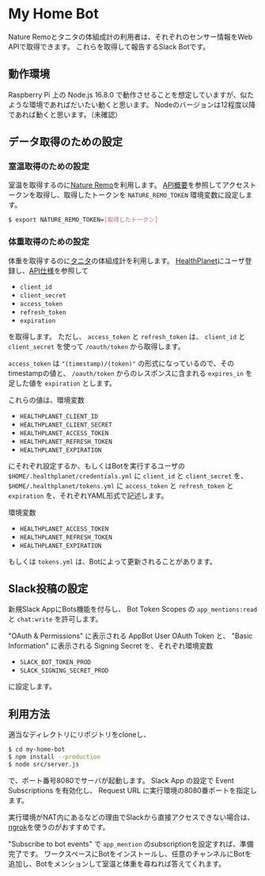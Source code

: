# My Home Bot

Nature Remoとタニタの体組成計の利用者は、それぞれのセンサー情報をWeb APIで取得できます。
これらを取得して報告するSlack Botです。

## 動作環境

Raspberry Pi 上の Node.js 16.8.0 で動作させることを想定していますが、似たような環境であればだいたい動くと思います。
Nodeのバージョンは12程度以降であれば動くと思います。（未確認）

## データ取得のための設定

### 室温取得のための設定

室温を取得するのに[Nature Remo](https://nature.global/)を利用します。
[API概要](https://developer.nature.global/)を参照してアクセストークンを取得し、取得したトークンを `NATURE_REMO_TOKEN` 環境変数に設定します。

```bash
$ export NATURE_REMO_TOKEN=[取得したトークン]
```

### 体重取得のための設定

体重を取得するのに[タニタ](https://shop.tanita.co.jp/shop/)の体組成計を利用します。
[HealthPlanet](https://www.healthplanet.jp/)にユーザ登録し、[API仕様](https://www.healthplanet.jp/apis/api.html)を参照して

- `client_id`
- `client_secret`
- `access_token`
- `refresh_token`
- `expiration`

を取得します。
ただし、 `access_token` と `refresh_token` は、 `client_id` と `client_secret` を使って `/oauth/token` から取得します。

`access_token` は `"(timestamp)/(token)"` の形式になっているので、そのtimestampの値と、 `/oauth/token` からのレスポンスに含まれる `expires_in` を足した値を `expiration` とします。

これらの値は、環境変数

- `HEALTHPLANET_CLIENT_ID`
- `HEALTHPLANET_CLIENT_SECRET`
- `HEALTHPLANET_ACCESS_TOKEN`
- `HEALTHPLANET_REFRESH_TOKEN`
- `HEALTHPLANET_EXPIRATION`

にそれぞれ設定するか、もしくはBotを実行するユーザの
`$HOME/.healthplanet/credentials.yml` に `client_id` と `client_secret` を、
`$HOME/.healthplanet/tokens.yml` に `access_token` と `refresh_token` と `expiration` を、それぞれYAML形式で記述します。

環境変数

- `HEALTHPLANET_ACCESS_TOKEN`
- `HEALTHPLANET_REFRESH_TOKEN`
- `HEALTHPLANET_EXPIRATION`

もしくは `tokens.yml` は、Botによって更新されることがあります。

## Slack投稿の設定

新規Slack AppにBots機能を付与し、 Bot Token Scopes の `app_mentions:read` と `chat:write` を許可します。

"OAuth & Permissions" に表示される AppBot User OAuth Token と、
"Basic Information" に表示される Signing Secret を、それぞれ環境変数

- `SLACK_BOT_TOKEN_PROD`
- `SLACK_SIGNING_SECRET_PROD`

に設定します。

## 利用方法

適当なディレクトリにリポジトリをcloneし、

```bash
$ cd my-home-bot
$ npm install --production
$ node src/server.js
```

で、ポート番号8080でサーバが起動します。
Slack App の設定で Event Subscriptions を有効化し、 Request URL に実行環境の8080番ポートを指定します。

実行環境がNAT内にあるなどの理由でSlackから直接アクセスできない場合は、[ngrok](https://ngrok.com/)を使うのがおすすめです。

"Subscribe to bot events" で `app_mention` のsubscriptionを設定すれば、準備完了です。
ワークスペースにBotをインストールし、任意のチャンネルにBotを追加し、Botをメンションして室温と体重を尋ねれば答えてくれます。
